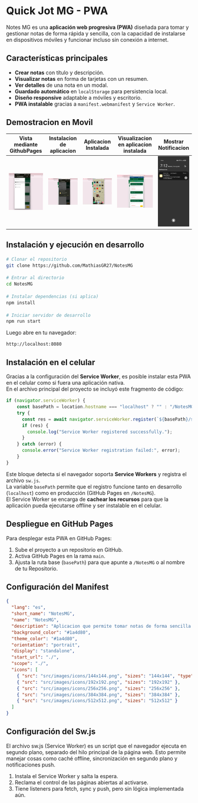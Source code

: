 # Quick Jot MG - PWA

Notes MG es una **aplicación web progresiva (PWA)** diseñada para tomar y gestionar notas de forma rápida y sencilla, con la capacidad de instalarse en dispositivos móviles y funcionar incluso sin conexión a internet.

## Características principales

- **Crear notas** con título y descripción.
- **Visualizar notas** en forma de tarjetas con un resumen.
- **Ver detalles** de una nota en un modal.
- **Guardado automático** en `localStorage` para persistencia local.
- **Diseño responsive** adaptable a móviles y escritorio.
- **PWA instalable** gracias a `manifest.webmanifest` y `Service Worker`.

## Demostracion en Movil

| Vista mediante GithubPages | Instalacion de aplicacion| Aplicacion Instalada | Visualizacion en aplicacion instalada | Mostrar Notificacion |
|-----------------|--------------------|------------------|------------------|------------------|
| ![Vista GitHub Pages](./src/images/docs/aplicaciondesplegadaengithubpages.png) | ![Instalacion](./src/images/docs/instalaciondeaplicacion.png) | ![Aplicacion Instalada](./src/images/docs/aplicacioninstalada.png) |![Visualizacion Aplicacion](./src/images/docs/visualizacionencelular.png) |![Notificacion de Instalacion](./src/images/docs/MostrarNotificacion.png) |

## Instalación y ejecución en desarrollo

```bash
# Clonar el repositorio
git clone https://github.com/MathiasGR27/NotesMG

# Entrar al directorio
cd NotesMG

# Instalar dependencias (si aplica)
npm install

# Iniciar servidor de desarrollo
npm run start
```
Luego abre en tu navegador:  
```
http://localhost:8080
```

## Instalación en el celular

Gracias a la configuración del **Service Worker**, es posible instalar esta PWA en el celular como si fuera una aplicación nativa.  
En el archivo principal del proyecto se incluyó este fragmento de código:

```javascript
if (navigator.serviceWorker) {
    const basePath = location.hostname === "localhost" ? "" : "/NotesMG";
    try {
      const res = await navigator.serviceWorker.register(`${basePath}/sw.js`);
      if (res) {
        console.log("Service Worker registered successfully.");
      }
    } catch (error) {
      console.error("Service Worker registration failed:", error);
    }
}
```

Este bloque detecta si el navegador soporta **Service Workers** y registra el archivo `sw.js`.  
La variable `basePath` permite que el registro funcione tanto en desarrollo (`localhost`) como en producción (GitHub Pages en `/NotesMG`).  
El Service Worker se encarga de **cachear los recursos** para que la aplicación pueda ejecutarse offline y ser instalable en el celular.


## Despliegue en GitHub Pages

Para desplegar esta PWA en GitHub Pages:
1. Sube el proyecto a un repositorio en GitHub.
2. Activa GitHub Pages en la rama `main`.
3. Ajusta la ruta base (`basePath`) para que apunte a `/NotesMG` o al nombre de tu Repositorio.

## Configuración del Manifest

```json
{
  "lang": "es",
  "short_name": "NotesMG",
  "name": "NotesMG",
  "description": "Aplicacion que permite tomar notas de forma sencilla y rapida",
  "background_color": "#1a4d80",
  "theme_color": "#1a4d80",
  "orientation": "portrait",
  "display": "standalone",
  "start_url": "./",
  "scope": "./",
  "icons": [
    { "src": "src/images/icons/144x144.png", "sizes": "144x144", "type": "image/png" },
    { "src": "src/images/icons/192x192.png", "sizes": "192x192" },
    { "src": "src/images/icons/256x256.png", "sizes": "256x256" },
    { "src": "src/images/icons/384x384.png", "sizes": "384x384" },
    { "src": "src/images/icons/512x512.png", "sizes": "512x512" }
  ]
}
```

## Configuración del Sw.js
El archivo sw.js (Service Worker) es un script que el navegador ejecuta en segundo plano, separado del hilo principal de la página web.
Esto permite manejar cosas como caché offline, sincronización en segundo plano y notificaciones push.

1. Instala el Service Worker y salta la espera.
2. Reclama el control de las páginas abiertas al activarse.
3. Tiene listeners para fetch, sync y push, pero sin lógica implementada aún.

